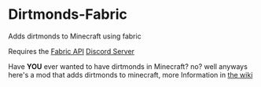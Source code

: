 # Dirtmonds-Fabric
Adds dirtmonds to Minecraft using fabric

Requires the [Fabric API](https://www.curseforge.com/minecraft/mc-mods/fabric-api)
[Discord Server](https://discord.gg/ew8kSgxj2U)

Have **YOU** ever wanted to have dirtmonds in Minecraft? no? well anyways here's a mod that adds dirtmonds to minecraft, more Information in [the wiki](https://github.com/dmcpacks/Dirtmonds-Fabric/wiki)

